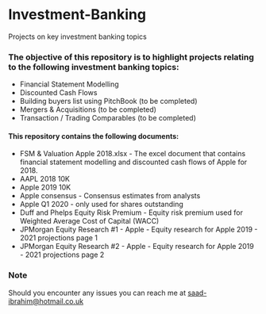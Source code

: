 # Investment-Banking
Projects on key investment banking topics

### The objective of this repository is to highlight projects relating to the following investment banking topics:
- Financial Statement Modelling
- Discounted Cash Flows
- Building buyers list using PitchBook (to be completed)
- Mergers & Acquisitions (to be completed)
- Transaction / Trading Comparables (to be completed)

#### This repository contains the following documents:
- FSM & Valuation Apple 2018.xlsx - The excel document that contains financial statement modelling and discounted cash flows of Apple for 2018.
- AAPL 2018 10K
- Apple 2019 10K
- Apple consensus - Consensus estimates from analysts
- Apple Q1 2020 - only used for shares outstanding
- Duff and Phelps Equity Risk Premium - Equity risk premium used for Weighted Average Cost of Capital (WACC)
- JPMorgan Equity Research #1 - Apple - Equity research for Apple 2019 - 2021 projections page 1
- JPMorgan Equity Research #2 - Apple - Equity research for Apple 2019 - 2021 projections page 2

### Note
Should you encounter any issues you can reach me at saad-ibrahim@hotmail.co.uk
